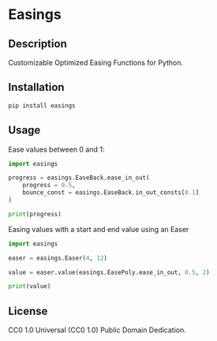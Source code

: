 # Easings

## Description

Customizable Optimized Easing Functions for Python.

## Installation

```sh
pip install easings
```

## Usage

Ease values between 0 and 1:

```py
import easings

progress = easings.EaseBack.ease_in_out(
    progress = 0.5,
    bounce_const = easings.EaseBack.in_out_consts[0.1]
)

print(progress)
```

Easing values with a start and end value using an Easer

```py
import easings

easer = easings.Easer(4, 12)

value = easer.value(easings.EasePoly.ease_in_out, 0.5, 2)

print(value)
```

## License

CC0 1.0 Universal (CC0 1.0) Public Domain Dedication.
